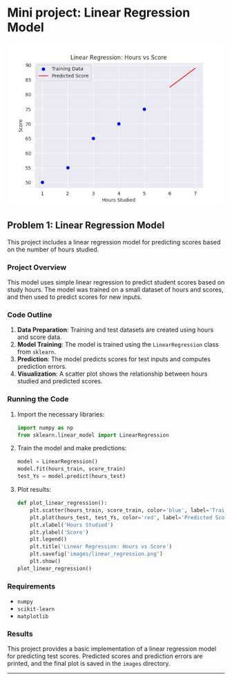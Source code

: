 # Mini project: Linear Regression Model

![Linear Regression](images/linear_regression.png)

## Problem 1: Linear Regression Model

This project includes a linear regression model for predicting scores based on the number of hours studied.

### Project Overview
This model uses simple linear regression to predict student scores based on study hours. The model was trained on a small dataset of hours and scores, and then used to predict scores for new inputs.

### Code Outline
1. **Data Preparation**: Training and test datasets are created using hours and score data.
2. **Model Training**: The model is trained using the `LinearRegression` class from `sklearn`.
3. **Prediction**: The model predicts scores for test inputs and computes prediction errors.
4. **Visualization**: A scatter plot shows the relationship between hours studied and predicted scores.

### Running the Code
1. Import the necessary libraries:
    ```python
    import numpy as np
    from sklearn.linear_model import LinearRegression
    ```

2. Train the model and make predictions:
    ```python
    model = LinearRegression()
    model.fit(hours_train, score_train)
    test_Ys = model.predict(hours_test)
    ```

3. Plot results:
    ```python
    def plot_linear_regression():
        plt.scatter(hours_train, score_train, color='blue', label='Training Data')
        plt.plot(hours_test, test_Ys, color='red', label='Predicted Score')
        plt.xlabel('Hours Studied')
        plt.ylabel('Score')
        plt.legend()
        plt.title('Linear Regression: Hours vs Score')
        plt.savefig('images/linear_regression.png')
        plt.show()
    plot_linear_regression()
    ```

### Requirements
- `numpy`
- `scikit-learn`
- `matplotlib`

### Results
This project provides a basic implementation of a linear regression model for predicting test scores. Predicted scores and prediction errors are printed, and the final plot is saved in the `images` directory.

---

